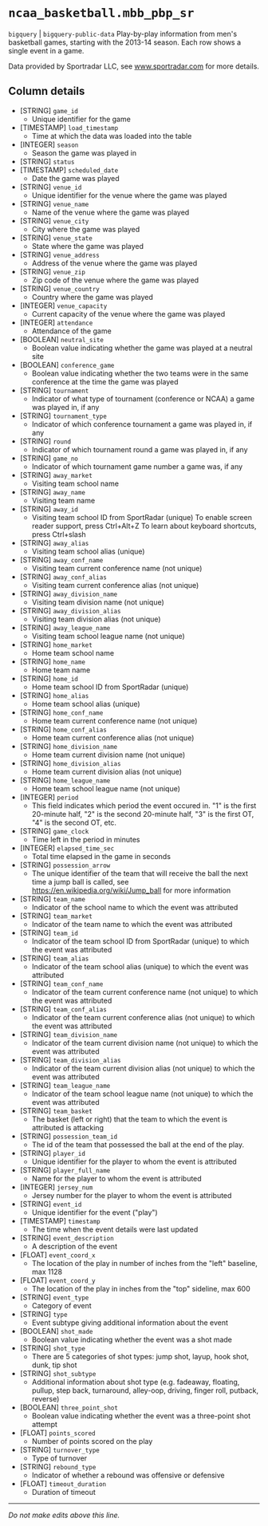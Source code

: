 # `ncaa_basketball.mbb_pbp_sr`
`bigquery` | `bigquery-public-data`
Play-by-play information from men's basketball games, starting with the 2013-14 season. Each row shows a single event in a game. 


Data provided by Sportradar LLC, see www.sportradar.com for more details.

## Column details
* [STRING]    `game_id`
  - Unique identifier for the game
* [TIMESTAMP] `load_timestamp`
  - Time at which the data was loaded into the table
* [INTEGER]   `season`
  - Season the game was played in
* [STRING]    `status`
* [TIMESTAMP] `scheduled_date`
  - Date the game was played
* [STRING]    `venue_id`
  - Unique identifier for the venue where the game was played
* [STRING]    `venue_name`
  - Name of the venue where the game was played
* [STRING]    `venue_city`
  - City where the game was played
* [STRING]    `venue_state`
  - State where the game was played
* [STRING]    `venue_address`
  - Address of the venue where the game was played
* [STRING]    `venue_zip`
  - Zip code of the venue where the game was played
* [STRING]    `venue_country`
  - Country where the game was played
* [INTEGER]   `venue_capacity`
  - Current capacity of the venue where the game was played
* [INTEGER]   `attendance`
  - Attendance of the game
* [BOOLEAN]   `neutral_site`
  - Boolean value indicating whether the game was played at a neutral site
* [BOOLEAN]   `conference_game`
  - Boolean value indicating whether the two teams were in the same conference at the time the game was played
* [STRING]    `tournament`
  - Indicator of what type of tournament (conference or NCAA) a game was played in, if any
* [STRING]    `tournament_type`
  - Indicator of which conference tournament a game was played in, if any
* [STRING]    `round`
  - Indicator of which tournament round a game was played in, if any
* [STRING]    `game_no`
  - Indicator of which tournament game number a game was, if any
* [STRING]    `away_market`
  - Visiting team school name
* [STRING]    `away_name`
  - Visiting team name
* [STRING]    `away_id`
  - Visiting team school ID from SportRadar (unique)
To enable screen reader support, press Ctrl+Alt+Z To learn about keyboard shortcuts, press Ctrl+slash
* [STRING]    `away_alias`
  - Visiting team school alias (unique)
* [STRING]    `away_conf_name`
  - Visiting team current conference name (not unique)
* [STRING]    `away_conf_alias`
  - Visiting team current conference alias (not unique)
* [STRING]    `away_division_name`
  - Visiting team division name (not unique)
* [STRING]    `away_division_alias`
  - Visiting team division alias (not unique)
* [STRING]    `away_league_name`
  - Visiting team school league name (not unique)
* [STRING]    `home_market`
  - Home team school name
* [STRING]    `home_name`
  - Home team name
* [STRING]    `home_id`
  - Home team school ID from SportRadar (unique)
* [STRING]    `home_alias`
  - Home team school alias (unique)
* [STRING]    `home_conf_name`
  - Home team current conference name (not unique)
* [STRING]    `home_conf_alias`
  - Home team current conference alias (not unique)
* [STRING]    `home_division_name`
  - Home team current division name (not unique)
* [STRING]    `home_division_alias`
  - Home team current division alias (not unique)
* [STRING]    `home_league_name`
  - Home team school league name (not unique)
* [INTEGER]   `period`
  - This field indicates which period the event occured in. "1" is the first 20-minute half, "2" is the second 20-minute half, "3" is the first OT, "4" is the second OT, etc.
* [STRING]    `game_clock`
  - Time left in the period in minutes
* [INTEGER]   `elapsed_time_sec`
  - Total time elapsed in the game in seconds
* [STRING]    `possession_arrow`
  - The unique identifier of the team that will receive the ball the next time a jump ball is called, see https://en.wikipedia.org/wiki/Jump_ball for more information
* [STRING]    `team_name`
  - Indicator of the school name to which the event was attributed
* [STRING]    `team_market`
  - Indicator of the team name to which the event was attributed
* [STRING]    `team_id`
  - Indicator of the team school ID from SportRadar (unique) to which the event was attributed
* [STRING]    `team_alias`
  - Indicator of the team school alias (unique) to which the event was attributed
* [STRING]    `team_conf_name`
  - Indicator of the team current conference name (not unique) to which the event was attributed
* [STRING]    `team_conf_alias`
  - Indicator of the team current conference alias (not unique) to which the event was attributed
* [STRING]    `team_division_name`
  - Indicator of the team current division name (not unique) to which the event was attributed
* [STRING]    `team_division_alias`
  - Indicator of the team current division alias (not unique) to which the event was attributed
* [STRING]    `team_league_name`
  - Indicator of the team school league name (not unique) to which the event was attributed
* [STRING]    `team_basket`
  - The basket (left or right) that the team to which the event is attributed is attacking
* [STRING]    `possession_team_id`
  - The id of the team that possessed the ball at the end of the play.
* [STRING]    `player_id`
  - Unique identifier for the player to whom the event is attributed
* [STRING]    `player_full_name`
  - Name for the player to whom the event is attributed
* [INTEGER]   `jersey_num`
  - Jersey number for the player to whom the event is attributed
* [STRING]    `event_id`
  - Unique identifier for the event ("play")
* [TIMESTAMP] `timestamp`
  - The time when the event details were last updated
* [STRING]    `event_description`
  - A description of the event
* [FLOAT]     `event_coord_x`
  - The location of the play in number of inches from the "left" baseline, max 1128
* [FLOAT]     `event_coord_y`
  - The location of the play in inches from the "top" sideline, max 600
* [STRING]    `event_type`
  - Category of event
* [STRING]    `type`
  - Event subtype giving additional information about the event
* [BOOLEAN]   `shot_made`
  - Boolean value indicating whether the event was a shot made
* [STRING]    `shot_type`
  - There are 5 categories of shot types: jump shot, layup, hook shot, dunk, tip shot
* [STRING]    `shot_subtype`
  - Additional information about shot type (e.g. fadeaway, floating, pullup, step back, turnaround, alley-oop, driving, finger roll, putback, reverse)
* [BOOLEAN]   `three_point_shot`
  - Boolean value indicating whether the event was a three-point shot attempt
* [FLOAT]     `points_scored`
  - Number of points scored on the play
* [STRING]    `turnover_type`
  - Type of turnover
* [STRING]    `rebound_type`
  - Indicator of whether a rebound was offensive or defensive
* [FLOAT]     `timeout_duration`
  - Duration of timeout

-------------------------------------------------------------------------------
*Do not make edits above this line.*
